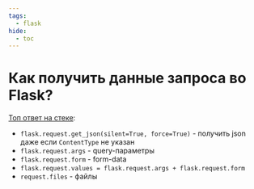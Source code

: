```yaml
---
tags:
  - flask
hide:
  - toc
---
```


# Как получить данные запроса во Flask?

[Топ ответ на стеке](https://stackoverflow.com/a/16664376/5500609):

- `flask.request.get_json(silent=True, force=True)` - получить json даже если `ContentType` не указан
- `flask.request.args` - query-параметры
- `flask.request.form` - form-data
- `flask.request.values = flask.request.args + flask.request.form`
- `request.files` - файлы

